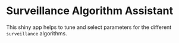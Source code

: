 # Surveillance Algorithm Assistant

This shiny app helps to tune and select parameters for the different `surveillance` algorithms.